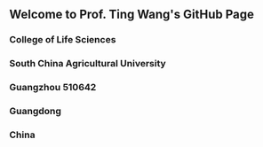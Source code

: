 

## Welcome to Prof. Ting Wang's GitHub Page

### College of Life Sciences
### South China Agricultural University
### Guangzhou 510642
### Guangdong
### China 


